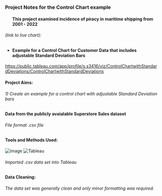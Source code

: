 ### Project Notes for the Control Chart example
#### <ul>This project examined incidence of piracy in maritime shipping from 2001 - 2022</ul>

###### *(link to live chart)*:
#### <ul><li>Example for a Control Chart for Customer Data that includes  adjustable  Standard Deviation Bars</li></ul>
https://public.tableau.com/app/profile/s.s3416/viz/ControlChartwithStandardDeviations/ControlChartwithStandardDeviations

#### Project Aims:
###### <n1>1) Create an example for a control chart with adjustable Standard Deviation bars
  

#### Data from the publicly avaialable Superstore Sales dataset
###### File format .csv file
#### Tools and Methods Used:
![image](https://img.shields.io/badge/Microsoft_Excel-217346?style=for-the-badge&logo=microsoft-excel&logoColor=white) ![Tableau](https://a11ybadges.com/badge?logo=tableau) 
###### Imported .csv data set into Tableau

#### Data Cleaning: 
###### The data set was generally clean and only minor formatting was required.
      


